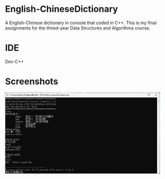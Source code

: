 # English-ChineseDictionary

A English-Chinese dictionary in console that coded in C++. This is my final assignments for the thired-year Data Structures and Algorithms course.

# IDE

Dev-C++

# Screenshots

![main](images/English-Chinese_dictionary.png)
